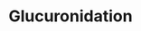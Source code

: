 ---
annotations:
- id: PW:0000859
  parent: regulatory pathway
  type: Pathway Ontology
  value: glucuronidation conjugation pathway
authors:
- MaintBot
- Christine Chichester
- Egonw
description: Metabolism of xenobiotic compounds consists of phase I and a phase II
  biotransformation reactions, being compound modification and conjugation reactions
  respectively. In phase I biotransformation, the compound is modificated via oxidation,
  reduction, hydrolysis, or other minor reactions, to reveal a reactive group to which
  a conjugation molecule can react to. In phase II, a small conjugation molecule reacts
  with the phase I modified molecule, producing a much more water-soluble molecule
  that can be excreted more easily. Glucuronidation is a phase II biotransformation
  reaction in which glucuronide acts as a conjugation molecule and binds to a substrate
  via the catalysis of glucuronosyltransferases. First, in a series of reactions the
  cosubstrate uridine diphosphate glucuronic acid (UDPGA) is formed. The glucuronosyltransferases
  (UGTs) then catalyze the transfer of glucuronic acid from UDPGA to a substrate resulting
  in a glucuronidated substrate and leaving uridine 5'-diphosphate. UGTs are a very
  broad and divers group of enzymes and count as the most significant  group of conjugation
  enzymes in xenobiotic metabolism, qualitatively because glucuronic acid can be coupled
  to a large diversity of functional groups and quantitatively because of the large
  and divers number of substrates that are formed.
last-edited: 2019-09-17
organisms:
- Mus musculus
redirect_from:
- /index.php/Pathway:WP1241
- /instance/WP1241
revision: null
schema-jsonld:
- '@context': https://schema.org/
  '@id': https://wikipathways.github.io/pathways/WP1241.html
  '@type': Dataset
  creator:
    '@type': Organization
    name: WikiPathways
  description: Metabolism of xenobiotic compounds consists of phase I and a phase
    II biotransformation reactions, being compound modification and conjugation reactions
    respectively. In phase I biotransformation, the compound is modificated via oxidation,
    reduction, hydrolysis, or other minor reactions, to reveal a reactive group to
    which a conjugation molecule can react to. In phase II, a small conjugation molecule
    reacts with the phase I modified molecule, producing a much more water-soluble
    molecule that can be excreted more easily. Glucuronidation is a phase II biotransformation
    reaction in which glucuronide acts as a conjugation molecule and binds to a substrate
    via the catalysis of glucuronosyltransferases. First, in a series of reactions
    the cosubstrate uridine diphosphate glucuronic acid (UDPGA) is formed. The glucuronosyltransferases
    (UGTs) then catalyze the transfer of glucuronic acid from UDPGA to a substrate
    resulting in a glucuronidated substrate and leaving uridine 5'-diphosphate. UGTs
    are a very broad and divers group of enzymes and count as the most significant  group
    of conjugation enzymes in xenobiotic metabolism, qualitatively because glucuronic
    acid can be coupled to a large diversity of functional groups and quantitatively
    because of the large and divers number of substrates that are formed.
  keywords:
  - 2H+
  - Adenosine 3',5'-diphosphate
  - Adenosine triphosphate
  - D-Glucose
  - Glucose 1-phosphate
  - Glucose 6-phosphate
  - Hk1
  - NAD
  - NADH
  - PGM5
  - Pgm1
  - Pgm2
  - Pgm3
  - Phosphate
  - Substrate
  - UGT
  - UGT1A6
  - UGT1A7
  - UGT2B11
  - UGT2B15
  - UGT2B17
  - UGT2B28
  - UGT2B7
  - Ugdh
  - Ugp2
  - Ugt1a1
  - Ugt1a10
  - Ugt1a2
  - Ugt1a5
  - Ugt1a8
  - Ugt1a9
  - Ugt2a1
  - Ugt2a2
  - Ugt2a3
  - Ugt2b1
  - Ugt2b34
  - Uridine 5'-diphosphate
  - Uridine diphosphate glucose
  - Uridine diphosphate glucuronic acid
  - Uridine triphosphate
  - Water
  - substrate-glucuronide
  license: CC0
  name: Glucuronidation
seo: CreativeWork
title: Glucuronidation
wpid: WP1241
---
